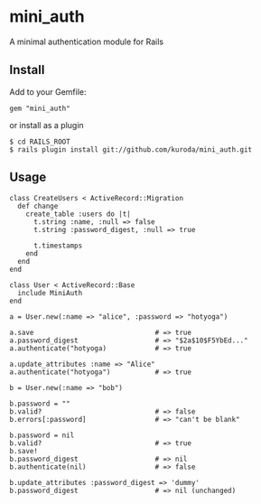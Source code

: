 mini_auth
=========

A minimal authentication module for Rails

Install
-------

Add to your Gemfile:

    gem "mini_auth"

or install as a plugin

    $ cd RAILS_ROOT
    $ rails plugin install git://github.com/kuroda/mini_auth.git

Usage
-----

    class CreateUsers < ActiveRecord::Migration
      def change
        create_table :users do |t|
          t.string :name, :null => false
          t.string :password_digest, :null => true
    
          t.timestamps
        end
      end
    end
    
    class User < ActiveRecord::Base
      include MiniAuth
    end
    
    a = User.new(:name => "alice", :password => "hotyoga")
    
    a.save                              # => true
    a.password_digest                   # => "$2a$10$F5YbEd..."
    a.authenticate("hotyoga)            # => true
    
    a.update_attributes :name => "Alice"
    a.authenticate("hotyoga")           # => true
    
    b = User.new(:name => "bob")
    
    b.password = ""
    b.valid?                            # => false
    b.errors[:password]                 # => "can't be blank"

    b.password = nil
    b.valid?                            # => true
    b.save!
    b.password_digest                   # => nil
    b.authenticate(nil)                 # => false

    b.update_attributes :password_digest => 'dummy'
    b.password_digest                   # => nil (unchanged)
